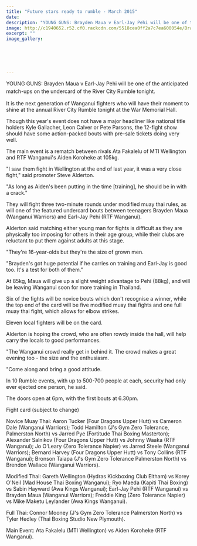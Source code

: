 ```yaml
---
title: "Future stars ready to rumble - March 2015"
date: 
description: "YOUNG GUNS: Brayden Maua v Earl-Jay Pehi will be one of the anticipated match-ups on the undercard of the River City Rumble tonight, from Wanganui Chronicle article 28/3/15..."
image: http://c1940652.r52.cf0.rackcdn.com/5518cea0ff2a7c7ea600054e/BraydenMaua,RiverCityRumble28,3.jpg
excerpt: ""
image_gallery:
    
    
    
    
    
---
```


<p><span style="line-height: 1.5;">YOUNG GUNS: Brayden Maua v Earl-Jay Pehi will be one of the anticipated match-ups on the undercard of the River City Rumble tonight.</span></p>
<p>It is the next generation of Wanganui fighters who will have their moment to shine at the annual River City Rumble tonight at the War Memorial Hall.</p>
<p>Though this year's event does not have a major headliner like national title holders Kyle Gallacher, Leon Calver or Pete Parsons, the 12-fight show should have some action-packed bouts with pre-sale tickets doing very well.</p>
<p>The main event is a rematch between rivals Ata Fakalelu of MTI Wellington and RTF Wanganui's Aiden Koroheke at 105kg.</p>
<p>"I saw them fight in Wellington at the end of last year, it was a very close fight," said promoter Steve Alderton.</p>
<p>"As long as Aiden's been putting in the time [training], he should be in with a crack."</p>
<p>They will fight three two-minute rounds under modified muay thai rules, as will one of the featured undercard bouts between teenagers Brayden Maua (Wanganui Warriors) and Earl-Jay Pehi (RTF Wanganui).</p>
<p>Alderton said matching either young man for fights is difficult as they are physically too imposing for others in their age group, while their clubs are reluctant to put them against adults at this stage.</p>
<p>"They're 16-year-olds but they're the size of grown men.</p>
<p>"Brayden's got huge potential if he carries on training and Earl-Jay is good too. It's a test for both of them."</p>
<p>At 85kg, Maua will give up a slight weight advantage to Pehi (88kg), and will be leaving Wanganui soon for more training in Thailand.</p>
<p>Six of the fights will be novice bouts which don't recognise a winner, while the top end of the card will be five modified muay thai fights and one full muay thai fight, which allows for elbow strikes.</p>
<p>Eleven local fighters will be on the card.</p>
<p>Alderton is hoping the crowd, who are often rowdy inside the hall, will help carry the locals to good performances.</p>
<p>"The Wanganui crowd really get in behind it. The crowd makes a great evening too - the size and the enthusiasm.</p>
<p>"Come along and bring a good attitude.</p>
<p>In 10 Rumble events, with up to 500-700 people at each, security had only ever ejected one person, he said.</p>
<p>The doors open at 6pm, with the first bouts at 6.30pm.</p>
<p>Fight card (subject to change)</p>
<p>Novice Muay Thai: Aaron Tucker (Four Dragons Upper Hutt) vs Cameron Dale (Wanganui Warriors); Todd Hamilton (J's Gym Zero Tolerance, Palmerston North) vs Jarred Pye (Fortitude Thai Boxing Masterton); Alexander Salnikov (Four Dragons Upper Hutt) vs Johnny Waaka (RTF Wanganui); Jo O'Leary (Zero Tolerance Napier) vs Jarred Steele (Wanganui Warriors); Bernard Harvey (Four Dragons Upper Hutt) vs Tony Collins (RTF Wanganui); Bronson Taiapa (J's Gym Zero Tolerance Palmerston North) vs Brendon Wallace (Wanganui Warriors).</p>
<p>Modified Thai: Gareth Wellington (Hydras Kickboxing Club Eltham) vs Korey O'Neil (Mad House Thai Boxing Wanganui); Ryo Maeda (Kapiti Thai Boxing) vs Sabin Hayward (Awa Kings Wanganui); Earl-Jay Pehi (RTF Wanganui) vs Brayden Maua (Wanganui Warriors); Freddie King (Zero Tolerance Napier) vs Mike Maketu Leylander (Awa Kings Wanganui).</p>
<p>Full Thai: Connor Mooney (J's Gym Zero Tolerance Palmerston North) vs Tyler Hedley (Thai Boxing Studio New Plymouth).</p>
<p>Main Event: Ata Fakalelu (MTI Wellington) vs Aiden Koroheke (RTF Wanganui).</p>

